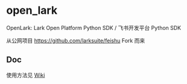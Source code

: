 # open_lark
OpenLark: Lark Open Platform Python SDK  / 飞书开发平台 Python SDK

从公网项目 https://github.com/larksuite/feishu Fork 而来

## Doc

使用方法见 [Wiki](https://code.yogorobot.io/yogorobot/feishu-python-sdk/wiki)
